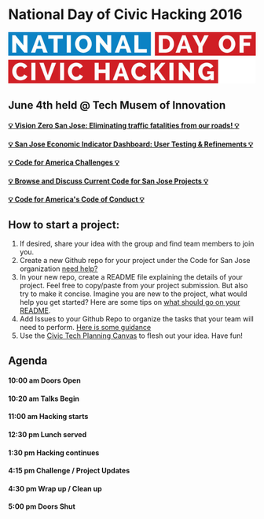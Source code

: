 # National Day of Civic Hacking 2016

![Code for San Jose Logo](./images/600_450601366.jpg  )

## June 4th held @ Tech Musem of Innovation
#### [:bulb: Vision Zero San Jose: Eliminating traffic fatalities from our roads! :bulb:](https://docs.google.com/document/d/1Tda2THs0ImpoynC9pLCpUmxicgNlaqdWarWoumsoQnM/edit?usp=sharing)
#### [:bulb: San Jose Economic Indicator Dashboard: User Testing & Refinements :bulb:](https://docs.google.com/document/d/1cGzvT2WgYZkr7L6VhA7WopKK9g9S7h6NwMD5zADD0-Q/edit?usp=sharing)
#### [:bulb: Code for America Challenges :bulb:](https://www.codeforamerica.org/events/national-day-2016)
#### [:bulb: Browse and Discuss Current Code for San Jose Projects :bulb:](https://github.com/codeforsanjose/Project-Ideas/issues)
#### [:bulb: Code for America's Code of Conduct :bulb:](https://github.com/codeforsanjose/codeofconduct)


## How to start a project:
1. If desired, share your idea with the group and find team members to join you. 
2. Create a new Github repo for your project under the Code for San Jose organization [need help?](https://help.github.com/articles/create-a-repo/)
3. In your new repo, create a README file explaining the details of your project. Feel free to copy/paste from your project submission. But also try to make it concise. Imagine you are new to the project, what would help you get started? Here are some tips on [what should go on your README](http://atxhack4change.github.io/tech-and-tools/#/3/2).
4. Add Issues to your Github Repo to organize the tasks that your team will need to perform. [Here is some guidance](http://atxhack4change.github.io/tech-and-tools/#/3/4)
5. Use the [Civic Tech Planning Canvas](http://www.open-austin.org/civic-tech-canvas/) to flesh out your idea.
Have fun!

## Agenda
#### 10:00 am Doors Open
#### 10:20 am Talks Begin
#### 11:00 am Hacking starts
#### 12:30 pm Lunch served 
#### 1:30  pm Hacking continues
#### 4:15  pm Challenge / Project Updates
#### 4:30  pm Wrap up / Clean up 
#### 5:00  pm Doors Shut
